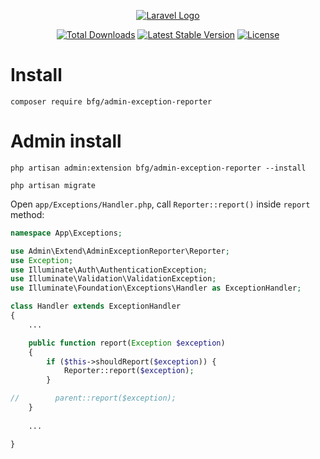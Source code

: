 <p align="center"><a href="https://wood.veskod.com/documentation/admin-panel" target="_blank">
<img src="https://wood.veskod.com/images/logo.png" alt="Laravel Logo">
</a></p>

<p align="center">
<a href="https://packagist.org/packages/bfg/admin-exception-reporter"><img src="https://img.shields.io/packagist/dt/bfg/admin-exception-reporter" alt="Total Downloads"></a>
<a href="https://packagist.org/packages/bfg/admin-exception-reporter"><img src="https://img.shields.io/packagist/v/bfg/admin-exception-reporter" alt="Latest Stable Version"></a>
<a href="https://packagist.org/packages/bfg/admin-exception-reporter"><img src="https://img.shields.io/packagist/l/bfg/admin-exception-reporter" alt="License"></a>
</p>

# Install
```
composer require bfg/admin-exception-reporter
```
# Admin install
```
php artisan admin:extension bfg/admin-exception-reporter --install
```
```
php artisan migrate
```
Open `app/Exceptions/Handler.php`, call `Reporter::report()` inside `report` method:
```php
namespace App\Exceptions;

use Admin\Extend\AdminExceptionReporter\Reporter;
use Exception;
use Illuminate\Auth\AuthenticationException;
use Illuminate\Validation\ValidationException;
use Illuminate\Foundation\Exceptions\Handler as ExceptionHandler;

class Handler extends ExceptionHandler
{
    ...

    public function report(Exception $exception)
    {
        if ($this->shouldReport($exception)) {
            Reporter::report($exception);
        }

//        parent::report($exception);
    }
    
    ...

}
```
